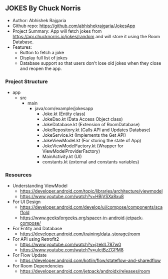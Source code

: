 ## JOKES By Chuck Norris


 - Author: Abhishek Rajgaria
 - Github repo: https://github.com/abhishekrajgaria/JokesApp
 - Project Summary: App will fetch jokes from https://api.chucknorris.io/jokes/random and will store it using the Room Database.
 - Features: 
   - Button to fetch a joke
   - Display full list of jokes
   - Database support so that users don't lose old jokes when they close and reopen the app.

### Project Structure

 - app
   - src
     - main
       - java/com/example/jokesapp
         - Joke.kt (Entity class)
         - JokeDao.kt (Data Access Object class)
         - JokeDatabase.kt (Extension of RoomDatabase)
         - JokeRepository.kt (Calls API and Updates Database)
         - JokeService.kt (Implements the Get API)
         - JokeViewModel.kt (For storing the state of App)
         - JokeViewModelFactory.kt (Wrapper for ViewModelProviderFactory)
         - MainActivity.kt (UI)
         - constants.kt (external and constants variables)


### Resources

 - Understanding ViewModel
   - https://developer.android.com/topic/libraries/architecture/viewmodel
   - https://www.youtube.com/watch?v=HBjVSXa8xu8
 - For UI Design
   - https://developer.android.com/develop/ui/compose/components/scaffold
   - https://www.geeksforgeeks.org/spacer-in-android-jetpack-compose/
 - For Entity and Database
   - https://developer.android.com/training/data-storage/room
 - For API using Retrofit2
   - https://www.youtube.com/watch?v=jzeklL787w0
   - https://www.youtube.com/watch?v=uIctBzZGPM8
 - For Flow Update
   - https://developer.android.com/kotlin/flow/stateflow-and-sharedflow
 - For Room Dependencies
   - https://developer.android.com/jetpack/androidx/releases/room